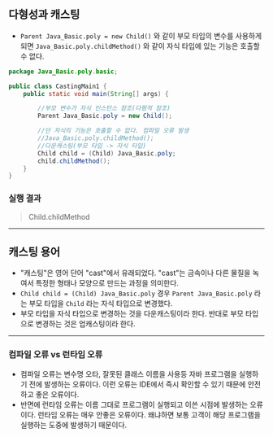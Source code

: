 

## 다형성과 캐스팅
- `Parent Java_Basic.poly = new Child()` 와 같이 부모 타입의 변수를 사용하게 되면 `Java_Basic.poly.childMethod()` 와 같이 자식 타입에 있는 기능은 호출할 수 없다.

```java
package Java_Basic.poly.basic;

public class CastingMain1 {
    public static void main(String[] args) {

        //부모 변수가 자식 인스턴스 참조(다형적 참조)
        Parent Java_Basic.poly = new Child();

        //단 자식의 기능은 호출할 수 없다. 컴파일 오류 발생
        //Java_Basic.poly.childMethod();
        //다운캐스팅(부모 타입 -> 자식 타입)
        Child child = (Child) Java_Basic.poly;
        child.childMethod();
    }
}
```

### 실행 결과
> Child.childMethod


---

## 캐스팅 용어
- "캐스팅"은 영어 단어 "cast"에서 유래되었다. "cast"는 금속이나 다른 물질을 녹여서 특정한 형태나 모양으로 만드는 과정을 의미한다.
- `Child child = (Child) Java_Basic.poly` 경우 `Parent Java_Basic.poly` 라는 부모 타입을 `Child` 라는 자식 타입으로 변경했다.
- 부모 타입을 자식 타입으로 변경하는 것을 다운캐스팅이라 한다. 반대로 부모 타입으로 변경하는 것은 업캐스팅이라 한다.

---

### 컴파일 오류 vs 런타임 오류
- 컴파일 오류는 변수명 오타, 잘못된 클래스 이름을 사용등 자바 프로그램을 실행하기 전에 발생하는 오류이다. 이런 오류는 IDE에서 즉시 확인할 수 있기 때문에 안전하고 좋은 오류이다.
- 반면에 런타임 오류는 이름 그대로 프로그램이 실행되고 이쓴 시점에 발생하는 오류이다. 런타임 오류는 매우 안좋은 오류이다. 왜냐하면 보통 고객이 해당 프로그램을 실행하는 도중에 발생하기 때문이다.

